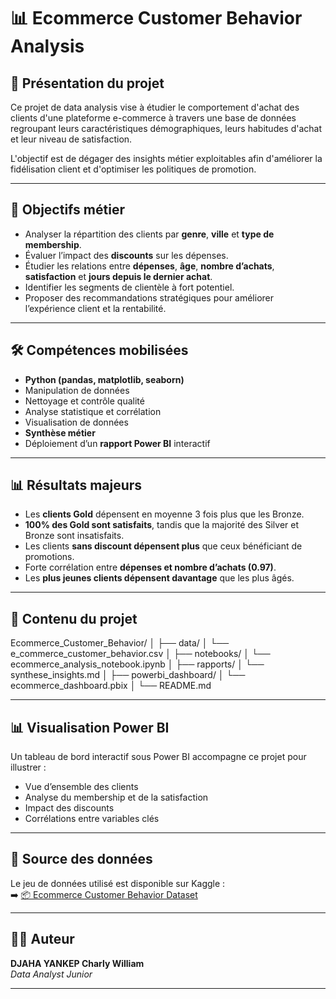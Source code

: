 # 📊 Ecommerce Customer Behavior Analysis

## 📌 Présentation du projet

Ce projet de data analysis vise à étudier le comportement d'achat des clients d'une plateforme e-commerce à travers une base de données regroupant leurs caractéristiques démographiques, leurs habitudes d'achat et leur niveau de satisfaction.

L'objectif est de dégager des insights métier exploitables afin d'améliorer la fidélisation client et d'optimiser les politiques de promotion.

---

## 🎯 Objectifs métier

- Analyser la répartition des clients par **genre**, **ville** et **type de membership**.
- Évaluer l’impact des **discounts** sur les dépenses.
- Étudier les relations entre **dépenses**, **âge**, **nombre d’achats**, **satisfaction** et **jours depuis le dernier achat**.
- Identifier les segments de clientèle à fort potentiel.
- Proposer des recommandations stratégiques pour améliorer l’expérience client et la rentabilité.

---

## 🛠️ Compétences mobilisées

- **Python (pandas, matplotlib, seaborn)**
- Manipulation de données
- Nettoyage et contrôle qualité
- Analyse statistique et corrélation
- Visualisation de données
- **Synthèse métier**
- Déploiement d’un **rapport Power BI** interactif

---

## 📊 Résultats majeurs

- Les **clients Gold** dépensent en moyenne 3 fois plus que les Bronze.
- **100% des Gold sont satisfaits**, tandis que la majorité des Silver et Bronze sont insatisfaits.
- Les clients **sans discount dépensent plus** que ceux bénéficiant de promotions.
- Forte corrélation entre **dépenses et nombre d’achats (0.97)**.
- Les **plus jeunes clients dépensent davantage** que les plus âgés.

---

## 📂 Contenu du projet

Ecommerce_Customer_Behavior/
│
├── data/
│   └── e_commerce_customer_behavior.csv
│
├── notebooks/
│   └── ecommerce_analysis_notebook.ipynb
│
├── rapports/
│   └── synthese_insights.md
│
├── powerbi_dashboard/
│   └── ecommerce_dashboard.pbix
│
└── README.md

---

## 📊 Visualisation Power BI

Un tableau de bord interactif sous Power BI accompagne ce projet pour illustrer :

- Vue d’ensemble des clients
- Analyse du membership et de la satisfaction
- Impact des discounts
- Corrélations entre variables clés

---

## 📑 Source des données

Le jeu de données utilisé est disponible sur Kaggle :  
➡️ [📦 Ecommerce Customer Behavior Dataset](https://www.kaggle.com/datasets/thedevastator/customer-behaviour)

---

## 👨‍💻 Auteur

**DJAHA YANKEP Charly William**  
*Data Analyst Junior*

---

